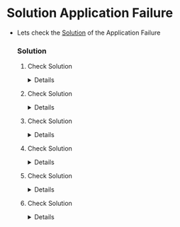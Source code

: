 # Solution Application Failure

  - Lets check the [Solution](https://kodekloud.com/courses/539883/lectures/13205964) of the Application Failure

    ### Solution

    1. Check Solution 

       <details>

        ```
         kubectl delete svc mysql -n alpha
        ```
        
        ```
         apiVersion: v1
         kind: Service
         metadata:
           name: mysql-service
           namespace: alpha
         spec:
           ports:
           - port: 3306
             protocol: TCP
             targetPort: 3306
           selector:
             name: mysql
           sessionAffinity: None
           type: ClusterIP
         status:
           loadBalancer: {}
        ```   
       </details>

    2. Check Solution

       <details>
  
       You can edit the `mysql-service` service and change the targetPort "8080" to "3306".
        ```
        kubectl edit svc mysql-service -n beta
        ```
        
       OR
        
       Delete the `mysql-service` service and then apply below manifest:
        ```
        kubectl delete svc mysql-service -n beta
        ```
  
        ```
        apiVersion: v1
        kind: Service
        metadata:
          name: mysql-service
          namespace: beta
        spec:
          ports:
          - port: 3306
            protocol: TCP
            targetPort: 3306
          selector:
            name: mysql
          sessionAffinity: None
          type: ClusterIP
        status:
          loadBalancer: {}
        ```
       </details>

    3. Check Solution

       <details>

       ```
       kubectl edit svc mysql-service -n gamma
       Press Esc, then colon(:)
       :%s/sql00001/mysql/
       ```
       </details>

    4. Check Solution

       <details>

        ```
        kubectl edit deployment.apps/webapp-mysql -n delta

        Change the DB_User's value to root.

        :%s/sql-user/root

        - name: DB_User
          value: root
        ```
       </details>

    5. Check Solution

       <details>
 
        ```
        kubectl edit pod mysql -n epsilon

        Replace the DB_Password with the correct password as shown below, then delete the pod and re-create it again.
        
        :%s/passwooooorrddd/paswrd
        
        save the file with ":wq" in vi editor and it will create a temporary file with random name under the default path /tmp/kubectl-edit-xxxxx.yaml. After deleting the existing one, re-create it again with kubectl apply -f or kubectl create -f command.
        
        In the "webapp-mysql" deployments, change the DB_User's value to root.
        
        kubectl edit deployment.apps/webapp-mysql -n epsilon

        :%s/sql-user/root

        - name: DB_User
          value: root
          
        save the file and exit with ":wq" in vi editor. 
        ```
       </details>
    
    6. Check Solution

       <details>
 
        ```
        kubectl edit deployment.apps/webapp-mysql -n zeta

        Change the DB_User's value to root.

        :%s/sql-user/root

        - name: DB_User
          value: root
        ```

        ```
        Replace the DB_Password with the correct password as shown below, delete the pod and re-create it.

        kubectl edit pod mysql -n zeta

        :%s/passwooooorrddd/paswrd
     
        save the file with ":wq" in vi editor and it will create a temporary file with random name under the default path /tmp/kubectl-edit-xxxxx.yaml. After deleting the existing one, re-create it again with kubectl apply -f or kubectl create -f command. 
        ```

        ```
        kubectl edit svc web-service -n zeta

        Change the nodePort from "30088" to "30081".

        :%s/30088/30081
        ```
       </details>
